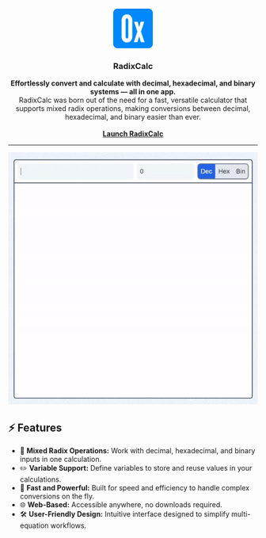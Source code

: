 <br />
<div align="center">
  <a href="https://github.com/lemonpol/RadixCalc">
    <img src="images/logo.png" alt="RadixCalc Logo" width="80" height="80">
  </a>

  <h3 align="center">RadixCalc</h3>

  <p align="center">
    <strong>Effortlessly convert and calculate with decimal, hexadecimal, and binary systems — all in one app.</strong>
    <br />RadixCalc was born out of the need for a fast, versatile calculator that supports mixed radix operations, making conversions between decimal, hexadecimal, and binary easier than ever.
    <br /><br />
    <a href="RadixCalc.com"><strong>Launch RadixCalc</strong></a>
  </p>
</div>

---

<div align="center">
  <img src="images/demo.gif" alt="RadixCalc in action" width="600"/>
</div>

## ⚡ Features

- 🔄 **Mixed Radix Operations:** Work with decimal, hexadecimal, and binary inputs in one calculation.
- ✏️ **Variable Support:** Define variables to store and reuse values in your calculations.
- 🚀 **Fast and Powerful:** Built for speed and efficiency to handle complex conversions on the fly.
- 🌐 **Web-Based:** Accessible anywhere, no downloads required.
- 🛠️ **User-Friendly Design:** Intuitive interface designed to simplify multi-equation workflows.